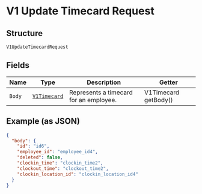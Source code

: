 
# V1 Update Timecard Request

## Structure

`V1UpdateTimecardRequest`

## Fields

| Name | Type | Description | Getter |
|  --- | --- | --- | --- |
| `Body` | [`V1Timecard`](/doc/models/v1-timecard.md) | Represents a timecard for an employee. | V1Timecard getBody() |

## Example (as JSON)

```json
{
  "body": {
    "id": "id6",
    "employee_id": "employee_id4",
    "deleted": false,
    "clockin_time": "clockin_time2",
    "clockout_time": "clockout_time2",
    "clockin_location_id": "clockin_location_id4"
  }
}
```

